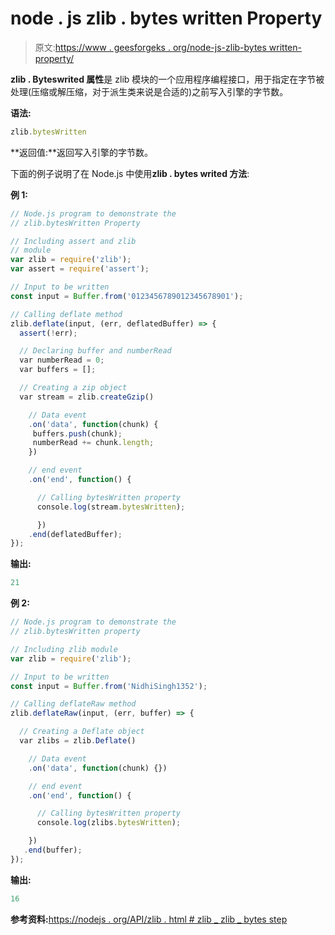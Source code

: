 # node . js zlib . bytes written Property

> 原文:[https://www . geesforgeks . org/node-js-zlib-bytes written-property/](https://www.geeksforgeeks.org/node-js-zlib-byteswritten-property/)

**zlib . Byteswrited 属性**是 zlib 模块的一个应用程序编程接口，用于指定在字节被处理(压缩或解压缩，对于派生类来说是合适的)之前写入引擎的字节数。

**语法:**

```js
zlib.bytesWritten
```

**返回值:**返回写入引擎的字节数。

下面的例子说明了在 Node.js 中使用**zlib . bytes writed 方法**:

**例 1:**

```js
// Node.js program to demonstrate the     
// zlib.bytesWritten Property

// Including assert and zlib 
// module
var zlib = require('zlib');
var assert = require('assert');

// Input to be written
const input = Buffer.from('0123456789012345678901');

// Calling deflate method
zlib.deflate(input, (err, deflatedBuffer) => {
  assert(!err);

  // Declaring buffer and numberRead
  var numberRead = 0;
  var buffers = [];

  // Creating a zip object
  var stream = zlib.createGzip()

    // Data event
    .on('data', function(chunk) {
     buffers.push(chunk);
     numberRead += chunk.length;
    })

    // end event
    .on('end', function() {

      // Calling bytesWritten property
      console.log(stream.bytesWritten);

      })
    .end(deflatedBuffer);
});
```

**输出:**

```js
21

```

**例 2:**

```js
// Node.js program to demonstrate the     
// zlib.bytesWritten property

// Including zlib module
var zlib = require('zlib');

// Input to be written
const input = Buffer.from('NidhiSingh1352');

// Calling deflateRaw method
zlib.deflateRaw(input, (err, buffer) => {

  // Creating a Deflate object
  var zlibs = zlib.Deflate()

    // Data event
    .on('data', function(chunk) {})

    // end event
    .on('end', function() {

      // Calling bytesWritten property
      console.log(zlibs.bytesWritten);

    })
   .end(buffer);
});
```

**输出:**

```js
16
```

**参考资料:**[https://nodejs . org/API/zlib . html # zlib _ zlib _ bytes step](https://nodejs.org/api/zlib.html#zlib_zlib_byteswritten)